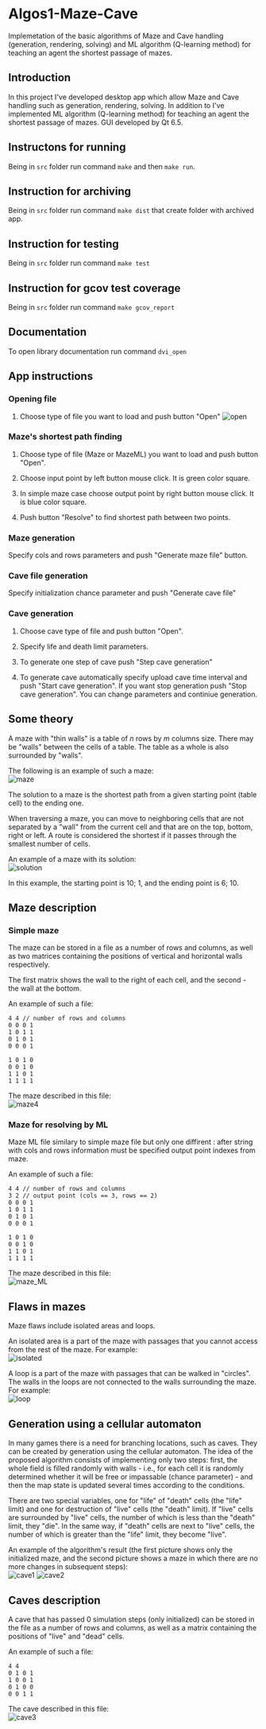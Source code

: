 # Algos1-Maze-Cave

Implemetation of the basic algorithms of Maze and Cave handling (generation, rendering, solving) and ML algorithm (Q-learning method) for teaching an agent the shortest passage of mazes.

## Introduction

In this project I've developed desktop app which allow Maze and Cave handling such as generation, rendering, solving. In addition to I've implemented ML algorithm (Q-learning method) for teaching an agent the shortest passage of mazes. GUI developed by Qt 6.5.

## Instructons for running

Being in `src` folder run command `make` and then `make run`.

## Instruction for archiving

Being in `src` folder run command `make dist` that create folder with archived app.

## Instruction for testing

Being in `src` folder run command `make test`

## Instruction for gcov test coverage

Being in `src` folder run command `make gcov_report`

## Documentation

To open library documentation run command `dvi_open`

## App instructions

### Opening file

1) Choose type of file you want to load and push button "Open"
![open](misc/images/open.png)

### Maze's shortest path finding

1) Choose type of file (Maze or MazeML) you want to load and push button "Open".

2) Choose input point by left button mouse click. It is green color square.

3) In simple maze case choose output point by right button mouse click. It is blue color square.

4) Push button "Resolve" to find shortest path between two points.

### Maze generation

Specify cols and rows parameters and push "Generate maze file" button.

### Cave file generation

Specify initialization chance parameter and push "Generate cave file"

### Cave generation

1) Choose cave type of file and push button "Open".

2) Specify life and death limit parameters.

3) To generate one step of cave push "Step cave generation"

4) To generate cave automatically specify upload cave time interval and push "Start cave generation". If you want stop generation push "Stop cave generation". You can change parameters and continiue generation.

## Some theory

A maze with "thin walls" is a table of _n_ rows by _m_ columns size. There may be "walls" between the cells of a table. The table as a whole is also surrounded by "walls".

The following is an example of such a maze: \
![maze](misc/images/maze.jpg)

The solution to a maze is the shortest path from a given starting point (table cell) to the ending one.

When traversing a maze, you can move to neighboring cells that are not separated by a "wall" from the current cell and that are on the top, bottom, right or left.
A route is considered the shortest if it passes through the smallest number of cells.

An example of a maze with its solution:  \
![solution](misc/images/solution.jpg)

In this example, the starting point is 10; 1, and the ending point is 6; 10.

## Maze description

### Simple maze

The maze can be stored in a file as a number of rows and columns, as well as two matrices containing the positions of vertical and horizontal walls respectively.

The first matrix shows the wall to the right of each cell, and the second - the wall at the bottom.

An example of such a file:
```
4 4 // number of rows and columns
0 0 0 1
1 0 1 1
0 1 0 1
0 0 0 1

1 0 1 0
0 0 1 0
1 1 0 1
1 1 1 1
```

The maze described in this file:  \
![maze4](misc/images/maze4.jpg)

### Maze for resolving by ML

Maze ML file similary to simple maze file but only one diffirent : after string with cols and rows information must be specified output point indexes from maze.

An example of such a file:
```
4 4 // number of rows and columns
3 2 // output point (cols == 3, rows == 2)
0 0 0 1
1 0 1 1
0 1 0 1
0 0 0 1

1 0 1 0
0 0 1 0
1 1 0 1
1 1 1 1
```

The maze described in this file:  \
![maze_ML](misc/images/MazeML.png)

## Flaws in mazes

Maze flaws include isolated areas and loops.

An isolated area is a part of the maze with passages that you cannot access from the rest of the maze. For example: \
![isolated](misc/images/isolated.png)

A loop is a part of the maze with passages that can be walked in "circles". The walls in the loops are not connected to the walls surrounding the maze. For example: \
![loop](misc/images/loop.png)

## Generation using a cellular automaton

In many games there is a need for branching locations, such as caves.
They can be created by generation using the cellular automaton.
The idea of the proposed algorithm consists of implementing only two steps: first, the whole field is filled randomly with walls - i.e., for each cell it is randomly determined whether it will be free or impassable (chance parameter) - and then the map state is updated several times according to the conditions.

There are two special variables, one for "life" of "death" cells (the "life" limit) and one for destruction of "live" cells (the "death" limit).
If "live" cells are surrounded by "live" cells, the number of which is less than the "death" limit, they "die". In the same way, if "death" cells are next to "live" cells, the number of which is greater than the "life" limit, they become "live".

An example of the algorithm's result (the first picture shows only the initialized maze, and the second picture shows a maze in which there are no more changes in subsequent steps): \
![cave1](misc/images/cave1.jpg)
![cave2](misc/images/cave2.jpg)

## Caves description

A cave that has passed 0 simulation steps (only initialized) can be stored in the file as a number of rows and columns, as well as a matrix containing the positions of "live" and "dead" cells.

An example of such a file:
```
4 4
0 1 0 1
1 0 0 1
0 1 0 0
0 0 1 1
```

The cave described in this file: \
![cave3](misc/images/cave3.jpg)